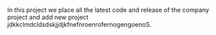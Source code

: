 In this project we place all the latest code and release of the company project and add new project jdkkclmdcldsdskjjdjkfnefnroenrofernogengoenoS.
 
